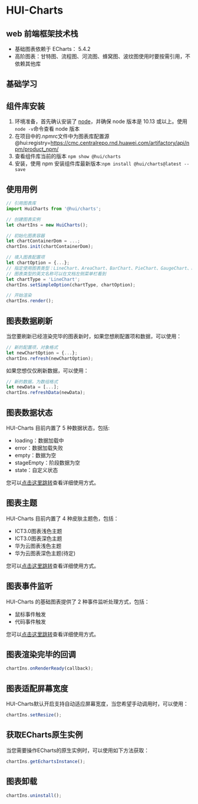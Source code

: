 # HUI-Charts

## web 前端框架技术栈

- 基础图表依赖于 ECharts： 5.4.2
- 高阶图表：甘特图、流程图、河流图、蜂窝图、波纹图使用时要按需引用，不依赖其他库

## 基础学习

## 组件库安装

1. 环境准备，首先确认安装了 <a href="https://nodejs.org/en/" target="_blank">node</a>，并确保 node 版本是 10.13 或以上。使用`node -v`命令查看 node 版本
2. 在项目中的.npmrc文件中为图表库配置源
@hui:registry=https://cmc.centralrepo.rnd.huawei.com/artifactory/api/npm/product_npm/
3. 查看组件库当前的版本 `npm show @hui/charts`
4. 安装，使用 npm 安装组件库最新版本:`npm install @hui/charts@latest --save`

## 使用用例

```javascript
// 引用图表库
import HuiCharts from '@hui/charts';

// 创建图表实例
let chartIns = new HuiCharts();

// 初始化图表容器
let chartContainerDom = ...;
chartIns.init(chartContainerDom);

// 填入图表配置项
let chartOption = {...};
// 指定使用图表类型：LineChart、AreaChart、BarChart、PieChart、GaugeChart、RadarChart、ProcessChart、BubbleChart等
// 图表类型的英文名称可以在文档左侧菜单栏看到
let chartType = 'LineChart'; 
chartIns.setSimpleOption(chartType, chartOption);

// 开始渲染
chartIns.render();
```

## 图表数据刷新
当您要刷新已经渲染完毕的图表新时，如果您想刷配置项和数据，可以使用：
```javascript
// 新的配置项，对象格式
let newChartOption = {...};
chartIns.refresh(newChartOption);
```
如果您想仅仅刷新数据，可以使用：
```javascript
// 新的数据，为数组格式
let newData = [...];
chartIns.refreshData(newData);
```

## 图表数据状态
HUI-Charts 目前内置了 5 种数据状态，包括:
- loading：数据加载中
- error：数据加载失败
- empty：数据为空
- stageEmpty：阶段数据为空
- state：自定义状态

您可以<a href="https://co.uiplus.huawei.com/components/hui-charts/index.html#/Menu/DataStatus" target="_blank">点击这里跳转</a>查看详细使用方式。

## 图表主题
HUI-Charts 目前内置了 4 种皮肤主题色，包括：
- ICT3.0图表浅色主题
- ICT3.0图表深色主题
- 华为云图表浅色主题
- 华为云图表深色主题(待定)

您可以<a href="https://co.uiplus.huawei.com/components/hui-charts/index.html#/Menu/Theme" target="_blank">点击这里跳转</a>查看详细使用方式。

## 图表事件监听
HUI-Charts 的基础图表提供了 2 种事件监听处理方式，包括：
- 鼠标事件触发
- 代码事件触发

您可以<a href="https://co.uiplus.huawei.com/components/hui-charts/index.html#/Menu/Events" target="_blank">点击这里跳转</a>查看详细使用方式。

## 图表渲染完毕的回调
```javascript
chartIns.onRenderReady(callback);
```

## 图表适配屏幕宽度
HUI-Charts默认开启支持自动适应屏幕宽度，当您希望手动调用时，可以使用：
```javascript
chartIns.setResize();
```

## 获取ECharts原生实例
当您需要操作ECharts的原生实例时，可以使用如下方法获取：
```javascript
chartIns.getEchartsInstance();
```

## 图表卸载
```javascript
chartIns.uninstall();
```
